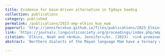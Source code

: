 ```yaml
---
title: Evidence for base-driven alternation in Tgdaya Seediq
collection: publications
category: published
permalink: /publications/2023-amp-elkins_kuo_mam
paperurl: 'http://jenniferxkuo.github.io/files/publications/2023_Elkins_Kuo_Mam.pdf'
link: 'https://journals.linguisticsociety.org/proceedings/index.php/amphonology/article/view/5433'
citation: 'Elkins, Noah and <b>Kuo, Jennifer</b>. (2023). <i>A prominence account of the Northern Mam weight hierarchy.</i> Supplemental Proceedings of the 2022 Annual Meeting on Phonology. https://doi.org/10.3765/amp.v10i0.5433.'
abstract: 'Northern dialects of the Mayan language Mam have a ternary weight scale for assigning stress, with the added wrinkle that syllables with glottal codas are heavier than those with other coda types: VV > Vʔ > VC > V. This ranking is initially surprising under the currently accepted prominence theory of weight (Ryan 2019, 2020), where all codas are equally moraic in all contexts. However, a phonetic experiment undertaken by Kuo and Elkins (2022) on the Northern Todos Santos Mam variety shows that Vʔ (i.e. syllables with glottal codas) are realized as lengthened glottalized vowels without a [ʔ] release, with vowel length intermediate between that of V and VV. Consequently, the Mam hierarchy VV > Vʔ > VC falls out from the relative phonetic prominence of syllable types, consistent with Ryan’s account. In Ryan’s analysis, VV attracts stress away from VC because vocalic moras are more prominent than consonantal moras (enforced via the constraint VV→MAIN). We build on this analysis and propose that in Mam, Vʔ attracts stress away from VC because of its higher prominence. This result leads to a typological prediction, where differences in the phonological weight of Vʔ and other VC should fall out from language-specific phonetic realizations of Vʔ.'

---
```

